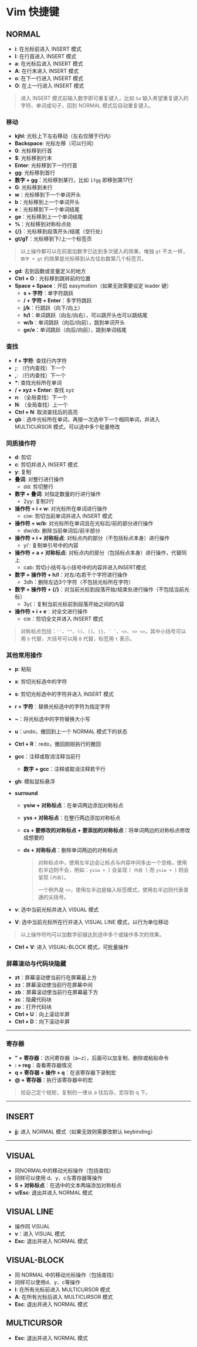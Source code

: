 # Vim 快捷键

## NORMAL

- **i**: 在光标前进入 INSERT 模式
- **I**: 在行首进入 INSERT 模式
- **a**: 在光标后进入 INSERT 模式
- **A**: 在行末进入 INSERT 模式
- **o**: 在下一行进入 INSERT 模式
- **O**: 在上一行进入 INSERT 模式

> 进入 INSERT 模式前输入数字即可重复键入，比如 `5a` 输入希望重复键入的字符、单词或句子，回到 NORMAL 模式后自动重复键入。

### 移动

- **kjhl**: 光标上下左右移动（左右仅限于行内）
- **Backspace**: 光标左移（可以行间）
- **0**: 光标移到行首
- **\$**: 光标移到行末
- **Enter**: 光标移到下一行行首
- **gg**: 光标移到首行
- **数字 + gg**：光标移到某行，比如 `17gg` 即移到第17行
- **G**: 光标移到末行
- **w**：光标移到下一个单词开头
- **b**：光标移到上一个单词开头
- **e**：光标移到下一个单词结尾
- **ge**：光标移到上一个单词结尾
- **%**：光标移到对称标点处
- **{/}**：光标移到段落开头/结尾（空行处）
- **gt/gT**：光标移到下/上一个标签页

> 以上操作都可以在前面加数字已达到多次键入的效果。唯独 `gt` 不太一样，`数字 + gt` 的效果是光标移到从左往右数第几个标签页。

- **gd**: 去到函数或变量定义的地方
- **Ctrl + O**：光标移到跳转前的位置
- **Space + Space**：开启 easymotion（如果无效需要设定 leader 键）
  - **s + 字符**：单字符跳跃
  - **/ + 字符 + Enter**：多字符跳跃
  - **j/k**：行跳跃（向下/向上）
  - **h/l**：单词跳跃（向左/向右），可以跳开头也可以跳结尾
  - **w/b**：单词跳跃（向后/向前），跳到单词开头
  - **ge/e**：单词跳跃（向后/向前），跳到单词结尾

### 查找

- **f + 字符**: 查找行内字符
- **;**: （行内查找）下一个
- **,**: （行内查找）下一个
- **\***: 查找光标所在单词
- **/ + xyz + Enter**: 查找 xyz
- **n**: （全局查找）下一个
- **N**: （全局查找）上一个
- **Ctrl + N**: 取消查找后的高亮
- **gb**：选中光标所在单词，再按一次选中下一个相同单词，并进入 MULTICURSOR 模式，可以选中多个批量修改

### 同质操作符

- **d**: 剪切
- **c**: 剪切并进入 INSERT 模式
- **y**: 复制
- **叠词**: 对整行进行操作
  - dd: 剪切整行
- **数字 + 叠词**: 对指定数量的行进行操作
  - 2yy: 复制2行
- **操作符 + i + w**: 对光标所在单词进行操作
  - ciw: 剪切当前单词并进入 INSERT 模式
- **操作符 + w/b**: 对光标所在单词且在光标后/前的部分进行操作
  - dw/db: 删除当前单词后/前半部分
- **操作符 + i + 对称标点**: 对标点内的部分（不包括标点本身）进行操作
  - yi': 复制单引号中的内容
- **操作符 + a + 对称标点**: 对标点内的部分（包括标点本身）进行操作，代替同上
  - cab: 剪切小括号与小括号中的内容并进入INSERT模式
- **数字 + 操作符 + h/l**：对左/右若干个字符进行操作
  - 3dh：删除左边3个字符（不包括光标所在字符）
- **数字 + 操作符 + {/}**：对当前光标到段落开始/结束处进行操作（不包括当前光标）
  - 3y{：复制当前光标前到段落开始之间的内容
- **操作符 + i + e**：对全文进行操作
  - cie：剪切全文并进入 INSERT 模式

> 对称标点包括：`''`、`""`、`()`、`[]`、`{}`、`` ` ` ``、`<>`、`<> <>`。其中小括号可以用 `b` 代替，大括号可以用 `B` 代替，标签用 `t` 表示。

### 其他常用操作

- **p**: 粘贴
- **x**: 剪切光标选中的字符
- **s**: 剪切光标选中的字符并进入 INSERT 模式
- **r + 字符**：替换光标选中的字符为指定字符
- **~**：将光标选中的字符替换大小写
- **u**：undo，撤回到上一个 NORMAL 模式下的状态
- **Ctrl + R**：redo，撤回刚刚执行的撤回
- **gcc**：注释或取消注释当前行
  - **数字 + gcc**：注释或取消注释若干行
- **gh**: 模拟鼠标悬浮
- **surround**
  - **ysiw + 对称标点**：在单词两边添加对称标点
  - **yss + 对称标点**：在整行两边添加对称标点
  - **cs + 要修改的对称标点 + 要添加的对称标点**：将单词两边的对称标点修改成想要的
  - **ds + 对称标点**：删除单词两边的对称标点

    > 对称标点中，使用左半边会让标点与内容中间多出一个空格，使用右半边则不会，例如：`ysiw + [` 会呈现 `[ 内容 ]` 而 `ysiw + ]` 则会呈现 `[内容]`。
    > 
    > 一个例外是 `<>`，使用左半边是输入标签模式，使用右半边则代表普通的尖括号。

- **v**: 选中当前光标并进入 VISUAL 模式
- **V**: 选中当前光标所在行并进入 VISUAL LINE 模式，以行为单位移动

> 以上操作符均可以加数字前缀达到选中多个或操作多次的效果。

- **Ctrl + V**: 进入 VISUAL-BLOCK 模式，可批量操作

### 屏幕滚动与代码块隐藏

- **zt**：屏幕滚动使当前行在屏幕最上方
- **zz**：屏幕滚动使当前行在屏幕中间
- **zb**：屏幕滚动使当前行在屏幕最下方
- **zc**：隐藏代码块
- **zo**：打开代码块
- **Ctrl + U**：向上滚动半屏
- **Ctrl + D**：向下滚动半屏

---

### 寄存器

- **" + 寄存器**：访问寄存器（a~z），后面可以加复制、删除或粘贴命令
- **: + reg**：查看寄存器情况
- **q + 寄存器 + 操作 + q**：在该寄存器下录制宏
- **@ + 寄存器**：执行该寄存器中的宏

> 给自己定个规矩，复制的一律从 a 往后存，宏存到 q 下。

---

## INSERT

- **jj**: 进入 NORMAL 模式（如果无效则需要改默认 keybinding）

---

## VISUAL

- 同NORMAL中的移动光标操作（包括查找）
- 同样可以使用 d、y、c与寄存器等操作
- **S + 对称标点**：在选中的文本两端添加对称标点
- **v/Esc**: 退出并进入 NORMAL 模式

## VISUAL LINE

- 操作同 VISUAL
- **v**：进入 VISUAL 模式
- **Esc**: 退出并进入 NORMAL 模式

## VISUAL-BLOCK

- 同 NORMAL 中的移动光标操作（包括查找）
- 同样可以使用d、y、c等操作
- **I**: 在所有光标前进入 MULTICURSOR 模式
- **A**: 在所有光标后进入 MULTICURSOR 模式
- **Esc**: 退出并进入 NORMAL 模式

## MULTICURSOR

- **Esc**: 退出并进入 NORMAL 模式